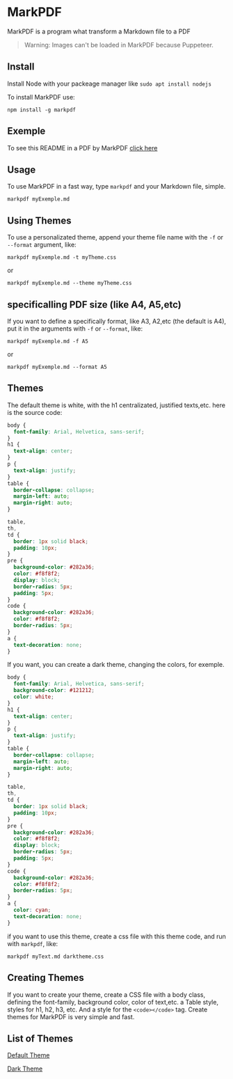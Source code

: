# MarkPDF

MarkPDF is a program what transform a Markdown file to a PDF

> Warning: Images can't be loaded in MarkPDF because Puppeteer.

## Install

Install Node with your packeage manager like `sudo apt install nodejs`

To install MarkPDF use:

`npm install -g markpdf`

## Exemple

To see this README in a PDF by MarkPDF [click here](README.pdf)

## Usage

To use MarkPDF in a fast way, type `markpdf` and your Markdown file, simple.

`markpdf myExemple.md`

## Using Themes

To use a personalizated theme, append your theme file name with the `-f` or `--format` argument, like:

`markpdf myExemple.md -t myTheme.css`

or

`markpdf myExemple.md --theme myTheme.css`

## specificalling PDF size (like A4, A5,etc)

If you want to define a specifically format, like A3, A2,etc (the default is A4), put it in the arguments with `-f` or `--format`, like:

`markpdf myExemple.md -f A5`

or

`markpdf myExemple.md --format A5`

## Themes

The default theme is white, with the h1 centralizated, justified texts,etc. here is the source code:

```css
body {
  font-family: Arial, Helvetica, sans-serif;
}
h1 {
  text-align: center;
}
p {
  text-align: justify;
}
table {
  border-collapse: collapse;
  margin-left: auto;
  margin-right: auto;
}

table,
th,
td {
  border: 1px solid black;
  padding: 10px;
}
pre {
  background-color: #282a36;
  color: #f8f8f2;
  display: block;
  border-radius: 5px;
  padding: 5px;
}
code {
  background-color: #282a36;
  color: #f8f8f2;
  border-radius: 5px;
}
a {
  text-decoration: none;
}
```

If you want, you can create a dark theme, changing the colors, for exemple.

```css
body {
  font-family: Arial, Helvetica, sans-serif;
  background-color: #121212;
  color: white;
}
h1 {
  text-align: center;
}
p {
  text-align: justify;
}
table {
  border-collapse: collapse;
  margin-left: auto;
  margin-right: auto;
}

table,
th,
td {
  border: 1px solid black;
  padding: 10px;
}
pre {
  background-color: #282a36;
  color: #f8f8f2;
  display: block;
  border-radius: 5px;
  padding: 5px;
}
code {
  background-color: #282a36;
  color: #f8f8f2;
  border-radius: 5px;
}
a {
  color: cyan;
  text-decoration: none;
}
```

if you want to use this theme, create a css file with this theme code, and run with `markpdf`, like:

`markpdf myText.md darktheme.css`

## Creating Themes

If you want to create your theme, create a CSS file with a body class, defining the font-family, background color, color of text,etc. a Table style, styles for h1, h2, h3, etc. And a style for the `<code></code>` tag. Create themes for MarkPDF is very simple and fast.

## List of Themes

[Default Theme](themes/default.css)

[Dark Theme](themes/dark.css)
